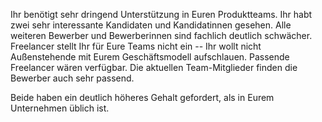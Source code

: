 Ihr benötigt sehr dringend Unterstützung in Euren Produktteams. Ihr habt zwei sehr interessante Kandidaten und Kandidatinnen gesehen. Alle weiteren Bewerber und Bewerberinnen sind fachlich deutlich schwächer. Freelancer stellt Ihr für Eure Teams nicht ein -- Ihr wollt nicht Außenstehende mit Eurem Geschäftsmodell aufschlauen. Passende Freelancer wären verfügbar. Die aktuellen Team-Mitglieder finden die Bewerber auch sehr passend.

Beide haben ein deutlich höheres Gehalt gefordert, als in Eurem Unternehmen üblich ist.
